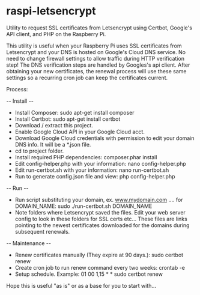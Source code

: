 # raspi-letsencrypt
Utility to request SSL certificates from Letsencrypt using Certbot, Google's API client, and PHP on the Raspberry Pi.

This utility is useful when your Raspberry Pi uses SSL certificates from Letsencrypt and your DNS is hosted on Google's 
Cloud DNS service. No need to change firewall settings to allow traffic during HTTP verification step!  The DNS verification steps 
are handled by Googles's api client.  After obtaining your new certificates, the renewal process will use these 
same settings so a recurring cron job can keep the certificates current.

Process:

-- Install --
- Install Composer: sudo apt-get install composer
- Install Certbot: sudo apt-get install certbot
- Download / extract this project.
- Enable Google Cloud API in your Google Cloud acct.
- Download Google Cloud credentials with permission to edit your domain DNS info.  It will be a *.json file.
- cd to project folder.
- Install required PHP dependencies: composer.phar install
- Edit config-helper.php with your information: nano config-helper.php
- Edit run-certbot.sh with your information: nano run-certbot.sh
- Run to generate config.json file and view: php config-helper.php 

-- Run --
- Run script substituting your domain, ex. www.mydomain.com .... for DOMAIN_NAME: sudo ./run-certbot.sh DOMAIN_NAME
- Note folders where Letsencrypt saved the files.  Edit your web server config to look in these folders for SSL certs etc...
  These files are links pointing to the newest certificates downloaded for the domains during subsequent renewals.  
  
 -- Maintenance --
 - Renew certificates manually (They expire at 90 days.): sudo certbot renew
 - Create cron job to run renew command every two weeks: crontab -e
 - Setup schedule. Example:    01 00 1,15 * * sudo certbot renew
 
 Hope this is useful "as is" or as a base for you to start with...
